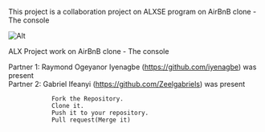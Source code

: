 This project is a collaboration project on ALXSE program on AirBnB clone - The console

![Alt](https://s3.amazonaws.com/alx-intranet.hbtn.io/uploads/medias/2018/6/65f4a1dd9c51265f49d0.png?X-Amz-Algorithm=AWS4-HMAC-SHA256&X-Amz-Credential=AKIARDDGGGOUSBVO6H7D%2F20240211%2Fus-east-1%2Fs3%2Faws4_request&X-Amz-Date=20240211T180324Z&X-Amz-Expires=86400&X-Amz-SignedHeaders=host&X-Amz-Signature=10bfa72d135d2cb3c888cd21235569609b04bc8e787691351de96e0e25be84c0 "AirBnB clone")

ALX Project work on AirBnB clone - The console

Partner 1: Raymond Ogeyanor Iyenagbe (https://github.com/iyenagbe) was present
<br>
Partner 2: Gabriel Ifeanyi (https://github.com/Zeelgabriels) was present

                Fork the Repository.
                Clone it.
                Push it to your repository.
                Pull request(Merge it)
